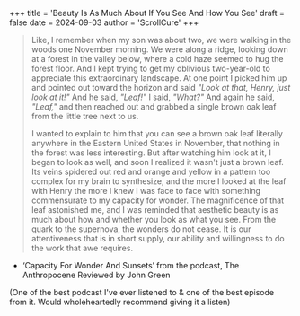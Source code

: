 +++
title = 'Beauty Is As Much About If You See And How You See'
draft = false
date = 2024-09-03
author = 'ScrollCure'
+++

> Like, I remember when my son was about two, we were walking in the woods one November morning. We were along a ridge, looking down at a forest in the valley below, where a cold haze seemed to hug the forest floor. And I kept trying to 
> get my oblivious two-year-old to appreciate this extraordinary landscape. At one point I picked him up and pointed out toward the horizon and said *"Look at that, Henry, just look at it!"* And he said, *"Leaf!"* I said, *"What?"* And 
> again he said, *"Leaf,"* and then reached out and grabbed a single brown oak leaf from the little tree next to us. 
> 
> I wanted to explain to him that you can see a brown oak leaf literally anywhere in the Eastern United States in November, that nothing in the forest was less interesting. But after watching him look at it, I began to look as well, and 
> soon I realized it wasn't just a brown leaf. Its veins spidered out red and orange and yellow in a pattern too complex for my brain to synthesize, and the more I looked at the leaf with Henry the more I knew I was face to face with 
> something commensurate to my capacity for wonder.
> The magnificence of that leaf astonished me, and I was reminded that aesthetic beauty is as much about how and whether you look as what you see. From the quark to the supernova, the wonders do not cease. It is our attentiveness that is 
> in short supply, our ability and willingness to do the work that awe requires. 

  - ‘Capacity For Wonder And Sunsets’ from the podcast, The Anthropocene Reviewed by John Green

(One of the best podcast I've ever listened to & one of the best episode from it. Would wholeheartedly recommend giving it a listen)
